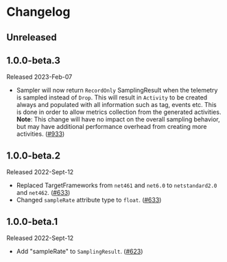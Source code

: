 # Changelog

## Unreleased

## 1.0.0-beta.3

Released 2023-Feb-07

* Sampler will now return `RecordOnly` SamplingResult when the telemetry is
sampled instead of `Drop`. This will result in `Activity` to be created always
and populated with all information such as tag, events etc. This is done in
order to allow metrics collection from the generated activities. **Note**: This
change will have no impact on the overall sampling behavior, but may have additional performance overhead from creating more activities.
([#933](https://github.com/open-telemetry/opentelemetry-dotnet-contrib/pull/933))

## 1.0.0-beta.2

Released 2022-Sept-12

* Replaced  TargetFrameworks from `net461` and `net6.0` to `netstandard2.0` and
  `net462`.
  ([#633](https://github.com/open-telemetry/opentelemetry-dotnet-contrib/pull/633))
* Changed `sampleRate` attribute type to `float`.
  ([#633](https://github.com/open-telemetry/opentelemetry-dotnet-contrib/pull/633))

## 1.0.0-beta.1

Released 2022-Sept-12

* Add "sampleRate" to `SamplingResult`.
  ([#623](https://github.com/open-telemetry/opentelemetry-dotnet-contrib/pull/623))
